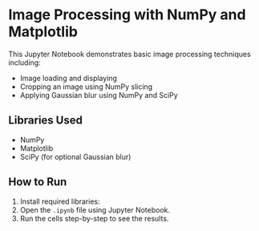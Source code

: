 # Image Processing with NumPy and Matplotlib

This Jupyter Notebook demonstrates basic image processing techniques including:
- Image loading and displaying
- Cropping an image using NumPy slicing
- Applying Gaussian blur using NumPy and SciPy

## Libraries Used
- NumPy
- Matplotlib
- SciPy (for optional Gaussian blur)

## How to Run
1. Install required libraries:
2. Open the `.ipynb` file using Jupyter Notebook.
3. Run the cells step-by-step to see the results.
